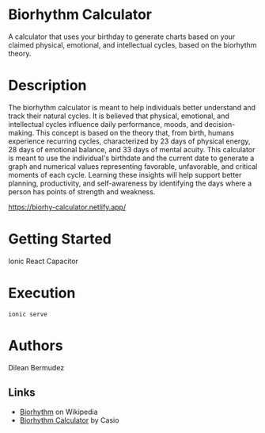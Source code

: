 # Biorhythm Calculator
A calculator that uses your birthday to generate charts based on your claimed physical, emotional, and intellectual cycles, based on the biorhythm theory. 

# Description
The biorhythm calculator is meant to help individuals better understand and track their natural cycles. It is believed that physical, emotional, and intellectual cycles influence daily performance, moods, and decision-making. This concept is based on the theory that, from birth, humans experience recurring cycles, characterized by 23 days of physical energy, 28 days of emotional balance, and 33 days of mental acuity. This calculator is meant to use the individual's birthdate and the current date to generate a graph and numerical values representing favorable, unfavorable, and critical moments of each cycle. Learning these insights will help support better planning, productivity, and self-awareness by identifying the days where a person has points of strength and weakness.

https://biorhy-calculator.netlify.app/


# Getting Started
Ionic React
Capacitor 

# Execution
```ionic serve``` 

# Authors
Dilean Bermudez 

## Links

 * [Biorhythm](https://en.wikipedia.org/wiki/Biorhythm_(pseudoscience)) on Wikipedia
 * [Biorhythm Calculator](https://keisan.casio.com/exec/system/1340246447) by Casio
